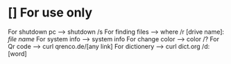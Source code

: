 # [] For use only
For shutdown pc --> shutdown /s 
For finding files --> where /r [drive name]: *file name*
For system info --> system info
For change color --> color /?
For Qr code --> curl qrenco.de/[any link]
For dictionery --> curl dict.org /d:[word]



